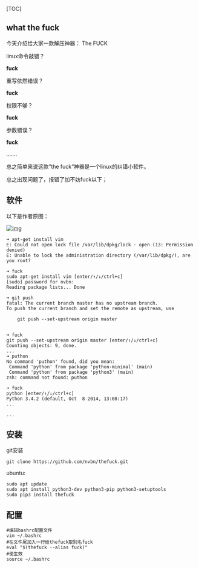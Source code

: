 [TOC]

## what the fuck

今天介绍给大家一款解压神器： The FUCK

linux命令敲错？

**fuck**

重写依然错误？

**fuck**

权限不够？

**fuck**

参数错误？

**fuck**

…….

总之简单来说这款”the fuck“神器是一个linux的纠错小软件。

总之出现问题了，报错了加不妨fuck以下；

## 软件

以下是作者原图：

[![img](https://raw.githubusercontent.com/nvbn/thefuck/master/example.gif)](https://raw.githubusercontent.com/nvbn/thefuck/master/example.gif)

```
➜ apt-get install vim
E: Could not open lock file /var/lib/dpkg/lock - open (13: Permission denied)
E: Unable to lock the administration directory (/var/lib/dpkg/), are you root?

➜ fuck
sudo apt-get install vim [enter/↑/↓/ctrl+c]
[sudo] password for nvbn:
Reading package lists... Done

➜ git push
fatal: The current branch master has no upstream branch.
To push the current branch and set the remote as upstream, use

    git push --set-upstream origin master


➜ fuck
git push --set-upstream origin master [enter/↑/↓/ctrl+c]
Counting objects: 9, done.
...
➜ puthon
No command 'puthon' found, did you mean:
 Command 'python' from package 'python-minimal' (main)
 Command 'python' from package 'python3' (main)
zsh: command not found: puthon

➜ fuck
python [enter/↑/↓/ctrl+c]
Python 3.4.2 (default, Oct  8 2014, 13:08:17)
...

...
```

## 安装

git安装

```
git clone https://github.com/nvbn/thefuck.git
```



ubuntu:

```
sudo apt update
sudo apt install python3-dev python3-pip python3-setuptools
sudo pip3 install thefuck
```

## 配置

```
#编辑bashrc配置文件
vim ~/.bashrc
#在文件尾加入一行给thefuck取别名fuck
eval "$(thefuck --alias fuck)"
#使生效
source ~/.bashrc
```